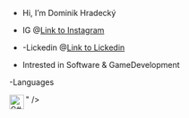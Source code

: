 - Hi, I’m Dominik Hradecký

- IG @[Link to Instagram](https://www.instagram.com/dominiksbtr/?hl=en)
- -Lickedin @[Link to Lickedin](https://www.linkedin.com/in/dominik-hradeck%C3%BD-700162225/)
- Intrested in Software & GameDevelopment

-Languages
<link rel="icon" type="image/png/jpg" href="![csharp](https://user-images.githubusercontent.com/48279442/140419829-0526ec90-4455-4afa-b798-e0074d39961f.jpg)" sizes="16x16">
<img align="left" alt="C#" width="26px" src="<img align="left" alt="python" width="26px" src="https://upload.wikimedia.org/wikipedia/commons/4/4f/Csharp_Logo.png" /> " />

